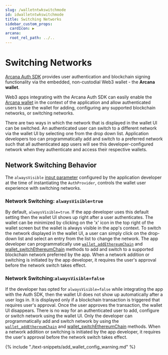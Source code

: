```yaml
---
slug: /walletntwkswitchmode
id: idwalletntwkswitchmode
title: Switching Networks
sidebar_custom_props:
  cardIcon: ▶️
arcana:
  root_rel_path: ../..
---
```


# Switching Networks

[Arcana Auth SDK]({{page.meta.arcana.root_rel_path}}/concepts/authsdk.md) provides user authentication and blockchain signing functionality via the embedded, non-custodial Web3 wallet - the **Arcana wallet**. 

Web3 apps integrating with the Arcana Auth SDK can easily enable the [Arcana wallet]({{page.meta.arcana.root_rel_path}}/concepts/anwallet/index.md) in the context of the application and allow authenticated users to use the wallet for adding, configuring any supported blockchain networks, or switching networks.

There are two ways in which the network that is displayed in the wallet UI can be switched. An authenticated user can switch to a different network via the wallet UI by selecting one from the drop down list. Application developers too can programmatically add and switch to a preferred network such that all authenticated app users will see this developer-configured network when they authenticate and access their respective wallets.

## Network Switching Behavior

The `alwaysVisible` [input parameter](https://authsdk-ref-guide.netlify.app/interfaces/constructorparams) configured by the application developer at the time of instantiating the `AuthProvider`, controls the wallet user experience with switching networks.


### Network Switching: `alwaysVisible=true`

By default, `alwaysVisible=true`. If the app developer uses this default setting then the wallet UI shows up right after a user authenticates. The wallet can be minimized by clicking on the 'x' icon in the top right of the wallet screen but the wallet is always visible in the app's context. To switch the network displayed in the wallet UI, a user can simply click on the drop-down list and select an entry from the list to change the network. The app developer can programmatically use [`wallet_addEthereumChain`]({{page.meta.arcana.root_rel_path}}/walletsdk/wallet_usage.md#switching-chains) and [wallet_switchEthereumChain]({{page.meta.arcana.root_rel_path}}/walletsdk/wallet_usage.md#switching-chains) methods to add and switch to a supported blockchain network preferred by the app. When a network addition or switching is initiated by the app developer, it requires the user's approval before the network switch takes effect.

### Network Switching:`alwaysVisible=false`

If the developer has opted for `alwaysVisible=false` while integrating the app with the Auth SDK, then the wallet UI does not show up automatically after a user logs in. It is displayed only if a blockchain transaction is triggered that requires user's approval. Once the user approves the transaction, the wallet UI disappears. There is no way for an authenticated user to add, configure or switch network using the wallet UI. Only the developer can programmatically add and switch network by using the [`wallet_addEthereumChain`]({{page.meta.arcana.root_rel_path}}/walletsdk/wallet_usage.md#switching-chains) and [wallet_switchEthereumChain]({{page.meta.arcana.root_rel_path}}/walletsdk/wallet_usage.md#switching-chains) methods. When a network addition or switching is initiated by the app developer, it requires the user's approval before the network switch takes effect.

{% include "./text-snippets/add_wallet_config_warning.md" %}
